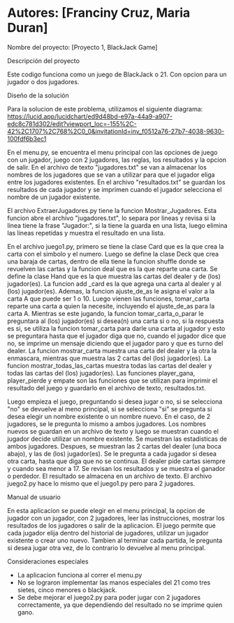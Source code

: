 ﻿# Autores: [Franciny Cruz, Maria Duran]

Nombre del proyecto: [Proyecto 1, BlackJack Game]

Descripción del proyecto

Este codigo funciona como un juego de BlackJack o 21. Con opcion para un jugador o dos jugadores.

Diseño de la solución

Para la solucion de este problema, utilizamos el siguiente diagrama: https://lucid.app/lucidchart/ed9d48bd-e97a-44a9-a907-edc8c781d302/edit?viewport_loc=-155%2C-42%2C1707%2C768%2C0_0&invitationId=inv_f0512a76-27b7-4038-9630-100fdf6b3ec1

En el menu.py, se encuentra el menu principal con las opciones de juego con un jugador, juego con 2 jugadores, las reglas, los resultados y la opcion de salir. En el archivo de texto "jugadores.txt" se van a almacenar los nombres de los jugadores que se van a utilizar para que el jugador eliga entre los jugadores existentes. En el archivo "resultados.txt" se guardan los resultados de cada jugador y se imprimen cuando el jugador selecciona el nombre de un jugador existente.

El archivo ExtraerJugadores.py tiene la funcion Mostrar_Jugadores. Esta funcion abre el archivo "jugadores.txt", lo separa por lineas y revisa si la linea tiene la frase "Jugador:", si la tiene la guarda en una lista, luego elimina las lineas repetidas y muestra el resultado en una lista.

En el archivo juego1.py, primero se tiene la clase Card que es la que crea la carta con el simbolo y el numero. Luego se define la clase Deck que crea una baraja de cartas, dentro de ella tiene la funcion shuffle donde se revuelven las cartas y la funcion deal que es la que reparte una carta. Se define la clase Hand que es la que muestra las cartas del dealer y de (los) jugador(es). La funcion add _card es la que agrega una carta al dealer y al (los) jugador(es). Ademas, la funcion ajuste_de_as le asigna el valor a la carta A que puede ser 1 o 10.  Luego vienen las funciones, tomar_carta reparte una carta a quien la necesite, incluyendo el ajuste_de_as para la carta A. Mientras se este jugando, la funcion tomar_carta_o_parar le preguntara al (los) jugador(es) si desea(n) una carta si o no, si la respuesta es si, se utiliza la funcion tomar_carta para darle una carta al jugador y esto se preguntara hasta que el jugador diga que no, cuando el jugador dice que no, se imprime un mensaje diciendo que el jugador paro y que es turno del dealer. La funcion mostrar_carta muestra una carta del dealer y la otra la enmascara, mientras que muestra las 2 cartas del (los) jugador(es). La funcion mostrar_todas_las_cartas muestra todas las cartas del dealer y todas las cartas del (los) jugador(es). Las funciones player_gana, player_pierde y empate son las funciones que se utilizan para imprimir el resultado del juego y guardarlo en el archivo de texto, resultados.txt.

Luego empieza el juego, preguntando si desea jugar o no, si se selecciona "no" se devuelve al meno principal, si se selecciona "si" se pregunta si desea elegir un nombre existente o un nombre nuevo. En el caso, de 2 jugadores, se le pregunta lo mismo a ambos jugadores. Los nombres nuevos se guardan en un archivo de texto y luego se muestran cuando el jugador decide utilizar un nombre existente. Se muestran las estadisticas de ambos jugadores. Despues, se muestran las 2 cartas del dealer (una boca abajo), y las de (los) jugador(es). Se le pregunta a cada jugador si desea otra carta, hasta que diga que no se continua. El dealer pide cartas siempre y cuando sea menor  a 17. Se revisan los resultados y se muestra el ganador o perdedor. El resultado se almacena en un archivo de texto. El archivo juego2.py hace lo mismo que el juego1.py pero para 2 jugadores.

Manual de usuario

En esta aplicacion se puede elegir en el menu principal, la opcion de jugador con un jugador, con 2 jugadores, leer las instrucciones, mostrar los resultados de los jugadores o salir de la aplicacion. El juego permite que  cada jugador elija dentro del historial de jugadores, utilizar un jugador existente o crear uno nuevo. Tambien al terminar cada partida, le pregunta si desea jugar otra vez, de lo contrario lo devuelve al menu principal.

Consideraciones especiales

-   La aplicacion funciona al correr el menu.py
-   No se lograron implementar las manos especiales del 21 como tres sietes, cinco menores o blackjack.
-  Se debe mejorar el juego2.py para poder jugar con 2 jugadores correctamente, ya que dependiendo del resultado no se imprime quien gano. 

